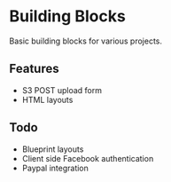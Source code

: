 # Building Blocks

Basic building blocks for various projects.

## Features

* S3 POST upload form
* HTML layouts

## Todo

* Blueprint layouts
* Client side Facebook authentication
* Paypal integration